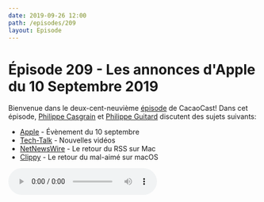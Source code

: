 ```yaml
---
date: 2019-09-26 12:00
path: /episodes/209
layout: Episode
---
```

# Épisode 209 - Les annonces d'Apple du 10 Septembre 2019
<p>Bienvenue dans le deux-cent-neuvi&egrave;me&nbsp;<a href="https://archive.org/download/cacaocast/cacaocast_209.mp3" title="CacaoCast Episode 209">épisode</a> de CacaoCast! Dans cet épisode, <a href="http://www.twitter.com/philippec" title="Philippe Casgrain sur Twitter">Philippe Casgrain</a> et <a href="http://www.twitter.com/philippeguitard" title="Philippe Guitard sur Twitter">Philippe Guitard</a> discutent des sujets suivants:</p>
<ul>
<li><a href="https://www.apple.com/apple-events/september-2019/" title="Apple">Apple</a> - Évènement du 10 septembre</li>
<li><a href="https://developer.apple.com/videos/play/tech-talks/608/" title="Tech-Talk">Tech-Talk</a> - Nouvelles vidéos</li>
<li><a href="https://ranchero.com/netnewswire/" title="NetNewsWire">NetNewsWire</a> - Le retour du RSS sur Mac</li>
<li><a href="https://github.com/Cosmo/Clippy" title="Clippy">Clippy</a> - Le retour du mal-aimé sur macOS</li>
</ul>
<p><audio controls><source src="https://archive.org/download/cacaocast/cacaocast_209.mp3" type="audio/mpeg"><source src="https://archive.org/download/cacaocast/cacaocast_209.mp3" type="audio/mp4">Votre navigateur ne supporte pas l'élément audio / Your browser does not support the audio element.</audio></p>
